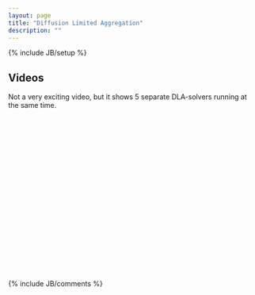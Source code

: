 ```yaml
---
layout: page
title: "Diffusion Limited Aggregation"
description: ""
---
```

{% include JB/setup %}

## Videos

Not a very exciting video, but it shows 5 separate DLA-solvers running at the same time.


<object width="420" height="315"><param name="movie" value="http://www.youtube.com/v/AaQDW6drP6k?version=3&amp;hl=en_US&amp;rel=0"></param><param name="allowFullScreen" value="true"></param><param name="allowscriptaccess" value="always"></param><embed src="http://www.youtube.com/v/AaQDW6drP6k?version=3&amp;hl=en_US&amp;rel=0" type="application/x-shockwave-flash" width="420" height="315" allowscriptaccess="always" allowfullscreen="true"></embed></object>


{% include JB/comments %}